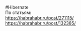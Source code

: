 #Hibernate <br/> 
По статьям: <br/> 
https://habrahabr.ru/post/271115/ <br/> 
https://habrahabr.ru/post/132385/ 
